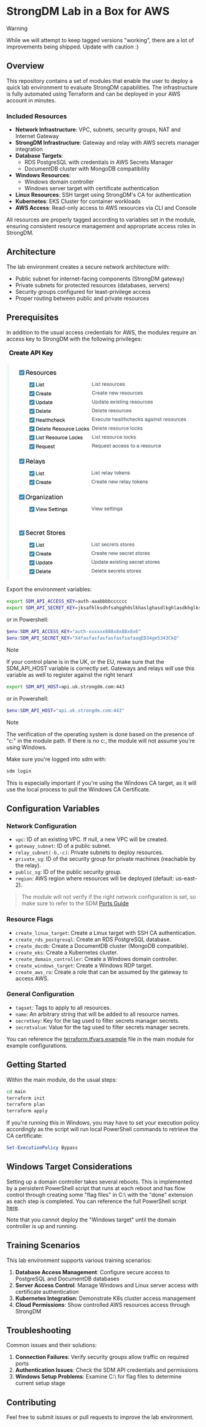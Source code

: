 # StrongDM Lab in a Box for AWS

> [!Warning]
> While we will attempt to keep tagged versions "working", there are a lot of improvements being shipped.
> Update with caution :)

## Overview

This repository contains a set of modules that enable the user to deploy a quick lab environment to evaluate StrongDM capabilities. The infrastructure is fully automated using Terraform and can be deployed in your AWS account in minutes.

### Included Resources

- **Network Infrastructure**: VPC, subnets, security groups, NAT and Internet Gateway
- **StrongDM Infrastructure**: Gateway and relay with AWS secrets manager integration
- **Database Targets**:
  - RDS PostgreSQL with credentials in AWS Secrets Manager
  - DocumentDB cluster with MongoDB compatibility
- **Windows Resources**:
  - Windows domain controller
  - Windows server target with certificate authentication
- **Linux Resources**: SSH target using StrongDM's CA for authentication
- **Kubernetes**: EKS Cluster for container workloads
- **AWS Access**: Read-only access to AWS resources via CLI and Console

All resources are properly tagged according to variables set in the module, ensuring consistent resource management and appropriate access roles in StrongDM.

## Architecture

The lab environment creates a secure network architecture with:
- Public subnet for internet-facing components (StrongDM gateway)
- Private subnets for protected resources (databases, servers)
- Security groups configured for least-privilege access
- Proper routing between public and private resources

## Prerequisites

In addition to the usual access credentials for AWS, the modules require an access key to StrongDM with the following privileges:

 ![StrongDM Permissions](doc/strongdm-permissions.png?raw=true)

Export the environment variables:

```bash
export SDM_API_ACCESS_KEY=auth-aaabbbbcccccc
export SDM_API_SECRET_KEY=jksafhlksdhfsahgghdslkhaslghasdlkghlasdkhglkshg
```
or in Powershell:
```powershell
$env:SDM_API_ACCESS_KEY="auth-xxxxxx888x8x88x8x6"
$env:SDM_API_SECRET_KEY="X4fasfasfasfasfasfsafaaqED34ge5343CkQ"
```

> [!NOTE]
> If your control plane is in the UK, or the EU, make sure that the SDM_API_HOST variable is correctly set.
> Gateways and relays *will* use this variable as well to register against the right tenant

```bash
export SDM_API_HOST=api.uk.strongdm.com:443
```
or in Powershell:
```powershell
$env:SDM_API_HOST="api.uk.strongdm.com:443"
```

> [!NOTE]
> The verification of the operating system is done based on the presence of "c:" in the module path. If there is no c:,
> the module will not assume you're using Windows.

Make sure you're logged into sdm with:
```bash
sdm login
```
This is especially important if you're using the Windows CA target, as it will use the local process to pull the Windows CA Certificate.

## Configuration Variables

### Network Configuration
- `vpc`: ID of an existing VPC. If null, a new VPC will be created.
- `gateway_subnet`: ID of a public subnet.
- `relay_subnet(-b,-c)`: Private subnets to deploy resources.
- `private_sg`: ID of the security group for private machines (reachable by the relay).
- `public_sg`: ID of the public security group.
- `region`: AWS region where resources will be deployed (default: us-east-2).

> The module will not verify if the right network configuration is set, so make sure to refer to the SDM [Ports Guide](https://www.strongdm.com/docs/admin/deployment/ports-guide/)

### Resource Flags
- `create_linux_target`: Create a Linux target with SSH CA authentication.
- `create_rds_postgresql`: Create an RDS PostgreSQL database.
- `create_docdb`: Create a DocumentDB cluster (MongoDB compatible).
- `create_eks`: Create a Kubernetes cluster.
- `create_domain_controller`: Create a Windows domain controller.
- `create_windows_target`: Create a Windows RDP target.
- `create_aws_ro`: Create a role that can be assumed by the gateway to access AWS.
 
### General Configuration
- `tagset`: Tags to apply to all resources.
- `name`: An arbitrary string that will be added to all resource names.
- `secretkey`: Key for the tag used to filter secrets manager secrets.
- `secretvalue`: Value for the tag used to filter secrets manager secrets.

You can reference the [terraform.tfvars.example](main/terraform.tfvars.example) file in the main module for example configurations.

## Getting Started

Within the main module, do the usual steps:

```bash
cd main
terraform init
terraform plan
terraform apply
``` 

If you're running this in Windows, you may have to set your execution policy accordingly as the script will run local PowerShell commands to retrieve the CA certificate:

```powershell
Set-ExecutionPolicy Bypass
```

## Windows Target Considerations

Setting up a domain controller takes several reboots. This is implemented by a persistent PowerShell script that runs at each reboot and has flow control through creating some "flag files" in C:\ with the "done" extension as each step is completed. You can reference the full PowerShell script [here](dc/install-dc.ps1.tpl).

Note that you cannot deploy the "Windows target" until the domain controller is up and running.

## Training Scenarios

This lab environment supports various training scenarios:

1. **Database Access Management**: Configure secure access to PostgreSQL and DocumentDB databases
2. **Server Access Control**: Manage Windows and Linux server access with certificate authentication
3. **Kubernetes Integration**: Demonstrate K8s cluster access management
4. **Cloud Permissions**: Show controlled AWS resources access through StrongDM

## Troubleshooting

Common issues and their solutions:

1. **Connection Failures**: Verify security groups allow traffic on required ports
2. **Authentication Issues**: Check the SDM API credentials and permissions
3. **Windows Setup Problems**: Examine C:\ for flag files to determine current setup stage

## Contributing

Feel free to submit issues or pull requests to improve the lab environment.
